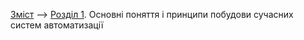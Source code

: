 [Зміст](README.md) --> [Розділ 1](1.md). Основні поняття і принципи побудови сучасних систем автоматизації 